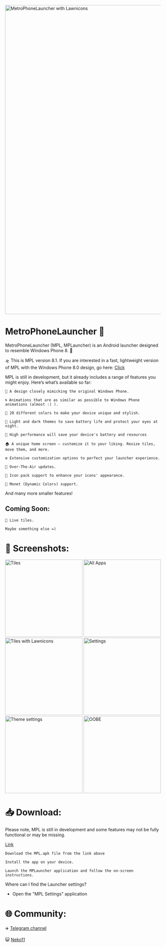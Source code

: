 <img src='/screenshots/mpl.jpg' width='1000' alt="MetroPhoneLauncher with Lawnicons">

# MetroPhoneLauncher 📱

MetroPhoneLauncher (MPL, MPLauncher) is an Android launcher designed to resemble Windows Phone 8. 🌟

🛸 This is MPL version 8.1. If you are interested in a fast, lightweight version of MPL with the Windows Phone 8.0 design, go here: 
[Click](https://github.com/queuejw/MetroPhoneLauncher/tree/v8)

MPL is still in development, but it already includes a range of features you might enjoy. Here’s what’s available so far:

    🎨 A design closely mimicking the original Windows Phone.
    
    🌀 Animations that are as similar as possible to Windows Phone animations (almost :) ).
    
    🌈 20 different colors to make your device unique and stylish.
    
    🌙 Light and dark themes to save battery life and protect your eyes at night.

    🔋 High performance will save your device's battery and resources
    
    🏠 A unique home screen — customize it to your liking. Resize tiles, move them, and more.
    
    ⚙️ Extensive customization options to perfect your launcher experience.
    
    🔄 Over-The-Air updates.
    
    🎨 Icon pack support to enhance your icons' appearance.
    
    🎨 Monet (Dynamic Colors) support.

And many more smaller features!

## Coming Soon:

    🌠 Live tiles.
    
    Maybe something else =)

# 📸 Screenshots:
<div>
  <img src='/screenshots/tiles.jpg' width='250' alt="Tiles">
  <img src='/screenshots/allapps.jpg' width='250' alt="All Apps">
  <img src='/screenshots/tiles_lawnicons.jpg' width='250' alt="Tiles with Lawnicons">
  <img src='/screenshots/settings.jpg' width='250' alt="Settings">
  <img src='/screenshots/settings_theme.jpg' width='250' alt="Theme settings">
  <img src='/screenshots/oobe.jpg' width='250' alt="OOBE">
</div>

# 📥 Download:

Please note, MPL is still in development and some features may not be fully functional or may be missing.

[Link](https://github.com/queuejw/MetroPhoneLauncher/releases/latest)

    Download the MPL.apk file from the link above

    Install the app on your device.

    Launch the MPLauncher application and follow the on-screen instructions.

Where can I find the Launcher settings?

- Open the "MPL Settings" application

# 🌐 Community:

:airplane: [Telegram channel](https://t.me/mplauncher)

:smiley_cat: [Neko11](https://github.com/queuejw/Neko11)
